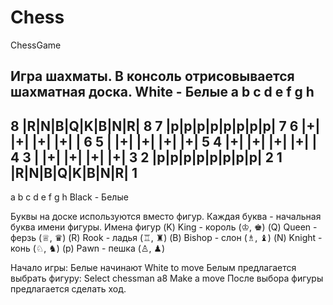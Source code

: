 # Chess
ChessGame

Игра шахматы.
В консоль отрисовывается шахматная доска. 
       White                - Белые
   a b c d e f g h
   ---------------
8 |R|N|B|Q|K|B|N|R| 8
7 |p|p|p|p|p|p|p|p| 7
6 |+| |+| |+| |+| | 6
5 | |+| |+| |+| |+| 5
4 |+| |+| |+| |+| | 4
3 | |+| |+| |+| |+| 3
2 |p|p|p|p|p|p|p|p| 2
1 |R|N|B|Q|K|B|N|R| 1
   ---------------
   a b c d e f g h
       Black               - Белые
       
Буквы на доске используются вместо фигур. Каждая буква - начальная буква имени фигуры.
Имена фигур
(K) King   - король (♔, ♚)
(Q) Queen  - ферзь  (♕, ♛)
(R) Rook   - ладья  (♖, ♜)
(B) Bishop - слон   (♗, ♝)
(N) Knight - конь   (♘, ♞)
(p) Pawn   - пешка  (♙, ♟)

Начало игры: 
Белые начинают
White to move
Белым предлагается выбрать фигуру:
Select chessman
a8
Make a move
После выбора фигуры предлагается сделать ход.
